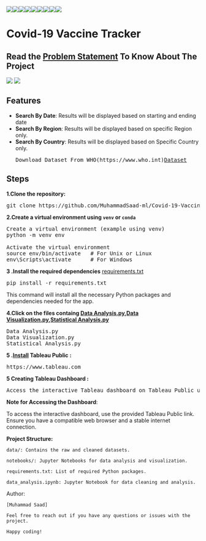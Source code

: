 <img src="https://img.shields.io/badge/Data Speaks-coral"><img src="https://img.shields.io/badge/Build_With-Tableau-magenta"><img src="https://img.shields.io/badge/Python-pink"><img src="https://img.shields.io/badge/Covid19 Vaccine Tracker-silver"><img src="https://img.shields.io/badge/VsCode-teal"><img src="https://img.shields.io/badge/Data Analysis-darkblue"><img src="https://img.shields.io/badge/Dashboard-gold"><img src="https://img.shields.io/badge/Data Cleaning-beige"><img src="https://img.shields.io/badge/Big Data-purple">

# Covid-19 Vaccine Tracker

## Read the  <a href="https://github.com/MuhammadSaad-ml/Covid-19-Vaccine-Tracker/blame/main/Problem%20Statement%20Project.docx">Problem Statement</a> To Know About The Project
<img src="https://i.imgur.com/63JSZsK.png">
 <img src="https://i.imgur.com/ciFuNMn.png">





## Features

- **Search By Date**: Results will be displayed based on starting and ending date 
- **Search By Region**: Results will be displayed based on specific Region only.
- **Search By Country**: Results will be displayed based on Specific Country only.
  <pre>
  Download Dataset From WHO(https://www.who.int)<a href="../../../Downloads/owid-covid-data.csv">Dataset</a> 
</pre>

## Steps
**1.Clone the repository:**
<pre>
git clone https://github.com/MuhammadSaad-ml/Covid-19-Vaccine-Tracker
</pre>
**2.Create a virtual environment using `venv` or `conda`**
   
<pre>
Create a virtual environment (example using venv)
python -m venv env

Activate the virtual environment
source env/bin/activate   # For Unix or Linux
env\Scripts\activate      # For Windows
</pre>
**3 .Install the required dependencies**
   <a href="">requirements.txt</a>
<pre>
pip install -r requirements.txt
</pre>

This command will install all the necessary Python packages and dependencies needed for the app.

**4.Click on the files containg  <a href="">Data Analysis.py</a>,<a href="">Data Visualization.py</a>,<a href="">Statistical Analysis.py</a>**
<pre>
Data Analysis.py
Data Visualization.py
Statistical Analysis.py
</pre>
**5 .<a href="">Install</a> Tableau Public :**
<pre>
https://www.tableau.com
</pre>
**5 Creating Tableau Dashboard :**
<pre>
Access the interactive Tableau dashboard on Tableau Public using the following link: <a href="">COVID-19 Vaccine Tracker Dashboard.</a>
</pre>

**Note for Accessing the Dashboard**:

To access the interactive dashboard, use the provided Tableau Public link. Ensure you have a compatible web browser and a stable internet connection.

**Project Structure:**
```
data/: Contains the raw and cleaned datasets.

notebooks/: Jupyter Notebooks for data analysis and visualization.

requirements.txt: List of required Python packages.

data_analysis.ipynb: Jupyter Notebook for data cleaning and analysis.
```
Author:
```
[Muhammad Saad]

Feel free to reach out if you have any questions or issues with the project.

Happy coding!
```